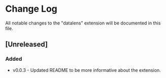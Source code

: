 # Change Log

All notable changes to the "datalens" extension will be documented in this file.

## [Unreleased]

### Added

- v0.0.3 - Updated README to be more informative about the extension.
